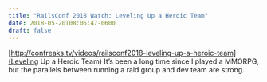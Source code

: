 ```yaml
---
title: "RailsConf 2018 Watch: Leveling Up a Heroic Team"
date: 2018-05-20T08:06:47-0600
draft: false
---
```






[http://confreaks.tv/videos/railsconf2018-leveling-up-a-heroic-team](Leveling Up a Heroic Team) It’s been a long time since I played a MMORPG, but the parallels between running a raid group and dev team are strong.



